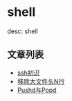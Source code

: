 # shell
desc: shell

## 文章列表
* [ssh初识](https://meowyeon.github.io/blog/shell/ssh初识)  
* [移除大文件头N行](https://meowyeon.github.io/blog/shell/移除大文件头N行)  
* [Pushd与Popd](https://meowyeon.github.io/blog/shell/Pushd与Popd)  

